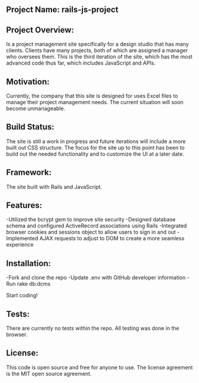 ## Project Name: rails-js-project

## Project Overview:
Is a project management site specifically for a design studio that has many clients. Clients have many projects, both of which are assigned a manager who oversees them. This is the third iteration of the site, which has the most advanced code thus far, which includes JavaScript and APIs.

## Motivation: 
Currently, the company that this site is designed for uses Excel files to manage their project management needs. The current situation will soon become unmanageable.

## Build Status: 
The site is still a work in progress and future iterations will include a more built out CSS structure. The focus for the site up to this point has been to build out the needed functionality and to customize the UI at a later date.

## Framework: 
The site built with Rails and JavaScript.

## Features:
-Utilized the bcrypt gem to improve site security
-Designed database schema and configured ActiveRecord associations using Rails 
-Integrated browser cookies and sessions object to allow users to sign in and out 
-Implemented AJAX requests to adjust to DOM to create a more seamless experience

## Installation:
-Fork and clone the repo
-Update .env with GitHub developer information
-Run rake db:dcms

Start coding!

## Tests: 
There are currently no tests within the repo. All testing was done in the browser.

## License: 
This code is open source and free for anyone to use. The license agreement is the MIT open source agreement.
